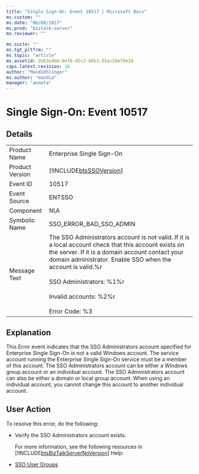 ```yaml
---
title: "Single Sign-On: Event 10517 | Microsoft Docs"
ms.custom: ""
ms.date: "06/08/2017"
ms.prod: "biztalk-server"
ms.reviewer: ""

ms.suite: ""
ms.tgt_pltfrm: ""
ms.topic: "article"
ms.assetid: 2b63e4b0-0ef6-45c2-b8b1-55ac20e79e26
caps.latest.revision: 16
author: "MandiOhlinger"
ms.author: "mandia"
manager: "anneta"
---
```

# Single Sign-On: Event 10517
## Details  

|                 |                                                                                                                                                                                                                                                                                                                             |
|-----------------|-----------------------------------------------------------------------------------------------------------------------------------------------------------------------------------------------------------------------------------------------------------------------------------------------------------------------------|
|  Product Name   |                                                                                                                                                  Enterprise Single Sign-On                                                                                                                                                  |
| Product Version |                                                                                                                                 [!INCLUDE[btsSSOVersion](../includes/btsssoversion-md.md)]                                                                                                                                  |
|    Event ID     |                                                                                                                                                            10517                                                                                                                                                            |
|  Event Source   |                                                                                                                                                           ENTSSO                                                                                                                                                            |
|    Component    |                                                                                                                                                             N\A                                                                                                                                                             |
|  Symbolic Name  |                                                                                                                                                   SSO_ERROR_BAD_SSO_ADMIN                                                                                                                                                   |
|  Message Text   | The SSO Administrators account is not valid. If it is a local account check that this account exists on the server. If it is a domain account contact your domain administrator. Enable SSO when the account is valid.%r<br /><br /> SSO Administrators: %1%r<br /><br /> Invalid accounts: %2%r<br /><br /> Error Code: %3 |

## Explanation  
 This Error event indicates that the SSO Administrators account specified for Enterprise Single Sign-On is not a valid Windows account. The service account running the Enterprise Single Sign-On service must be a member of this account. The SSO Administrators account can be either a Windows group account or an individual account. The SSO Administrators account can also be either a domain or local group account. When using an individual account, you cannot change this account to another individual account.  

## User Action  
 To resolve this error, do the following:  

- Verify the SSO Administrators account exists.  

  For more information, see the following resources in [!INCLUDE[btsBizTalkServerNoVersion](../includes/btsbiztalkservernoversion-md.md)] Help:  

- [SSO User Groups](../core/sso-user-groups.md)
